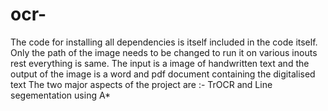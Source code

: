 # ocr-
The code for installing all dependencies is itself included in the code itself.
Only the path of the image needs to be changed to run it on various inouts rest everything is same.
The input is a image of handwritten text and the output of the image is a word and pdf document containing the digitalised text
The two major aspects of the project are :- TrOCR and Line segementation using A*
